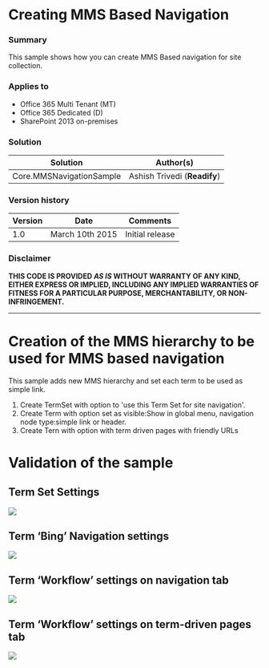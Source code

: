 # Creating MMS Based Navigation #

### Summary ###
This sample shows how you can create MMS Based navigation for site collection. 

### Applies to ###
-  Office 365 Multi Tenant (MT)
-  Office 365 Dedicated (D)
-  SharePoint 2013 on-premises

### Solution ###
Solution | Author(s)
---------|----------
Core.MMSNavigationSample | Ashish Trivedi (**Readify**)

### Version history ###
Version  | Date | Comments
---------| -----| --------
1.0  | March 10th 2015 | Initial release

### Disclaimer ###
**THIS CODE IS PROVIDED *AS IS* WITHOUT WARRANTY OF ANY KIND, EITHER EXPRESS OR IMPLIED, INCLUDING ANY IMPLIED WARRANTIES OF FITNESS FOR A PARTICULAR PURPOSE, MERCHANTABILITY, OR NON-INFRINGEMENT.**


----------
# Creation of the MMS hierarchy to be used for MMS based navigation #

This sample adds new MMS hierarchy and set each term to be used as simple link.
1. Create TermSet with option to 'use this Term Set for site navigation'.
2. Create Term with option set as visible:Show in global menu, navigation node type:simple link or header.
3. Create Tern with option with term driven pages with friendly URLs

# Validation of the sample #

## Term Set Settings ##

![](http://i.imgur.com/91AgSrN.png)

## Term ‘Bing’ Navigation settings ##

![](http://i.imgur.com/IzftABj.png)

## Term ‘Workflow’ settings on navigation tab ##

![](http://i.imgur.com/6IQfR2Q.png)

## Term ‘Workflow’ settings on term-driven pages tab ##

![](http://i.imgur.com/9op6VV3.png)

